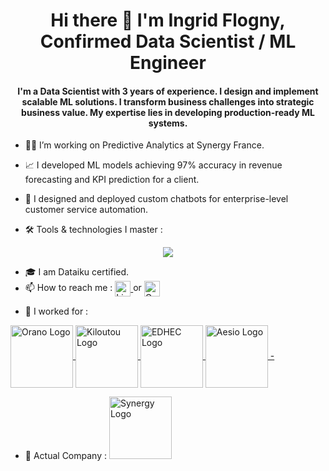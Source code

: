 <h1 align="center"> Hi there 👋 I'm Ingrid Flogny, Confirmed Data Scientist / ML Engineer</h1>


<h4 align="center">I'm a Data Scientist with 3 years of experience. I design and implement scalable ML solutions.
I transform business challenges into strategic business value. 
My expertise lies in developing production-ready ML systems.</h3>

- 👩‍🔧 I’m working on Predictive Analytics at Synergy France. 
- 📈 I developed ML models achieving 97% accuracy in revenue forecasting and KPI prediction for a client.
- 🤖 I designed and deployed custom chatbots for enterprise-level customer service automation.


- 🛠️ Tools & technologies I master :
<p align="center">
  <a href="https://go-skill-icons.vercel.app/">
    <img src="https://go-skill-icons.vercel.app/api/icons?i=py,pandas,snowflake,github,githubactions,pycharm,llamaindex,langchain,sklearn,tensorflow,pytorch,streamlit" />
  </a>
</p>


- 🎓 I am Dataiku certified.
- 📫 How to reach me : <a target="_blank" href="https://www.linkedin.com/in/ingrid-flogny-5bb943176/">
  <img align="center" alt="LinkdeIN" width="25px" src="https://cdn.jsdelivr.net/gh/devicons/devicon/icons/linkedin/linkedin-original.svg" />
</a> or <a target="_blank" href="mailto:ingridfgy@gmail.com">
  <img align="center" alt="Gmail" width="25px" src="https://cdn.jsdelivr.net/npm/simple-icons@v3/icons/gmail.svg" />
</a>

- 🏢 I worked for :
  <a target="_blank" href="https://www.orano.group/fr">
<img alt="Orano Logo" img align="center" alt="LinkdeIN" width="100px" src="https://www.groupe-cmo.com/wp-content/uploads/2024/04/logo-orano.png" />
</a>
<a target="_blank" href="https://www.kiloutou.fr/">
<img alt="Kiloutou Logo" img align="center" alt="LinkdeIN" width="100px" src="https://technologis25.fr/wp-content/uploads/2020/12/KILOUTOU.jpg" />
</a>
<a target="_blank" href="https://www.edhec.edu/fr?utm_source=google&utm_medium=adssearch&utm_campaign=NOTO%E2%80%94France_notori%C3%A9t%C3%A9_2022&gad_source=1&gclid=CjwKCAiAudG5BhAREiwAWMlSjHdJkJt8BJX2jJnZ6MEoU2fQc2oRGTqCoMOLD0wAEUwmrtmF0IK52xoCiYUQAvD_BwE">
<img alt="EDHEC Logo" img align="center" alt="LinkdeIN" width="100px" src="https://musicall-edhec.com/wp-content/uploads/2022/02/logo-edhec-transparent.png?w=640" />
</a>
<a target="_blank" href="https://www.aesio.fr/?utm_source=google&utm_medium=cpc&utm_campaign=par_dgm_fdl_cqt_marque_google_cpc&gad_source=1&gclid=CjwKCAiAudG5BhAREiwAWMlSjHEvB3exDBwhYFWffKM6uVm7zdBRU32CTZURyNizxH-mVvIxKWivyhoCwkkQAvD_BwE">
<img alt="Aesio Logo" img align="center" alt="LinkdeIN" width="100px" src="https://www.aesio-sante.fr/sites/default/files/logo_2.png" />
-</a>


- 🏢 Actual Company :
  <a target="_blank" href="https://www.synergy.fr/">
    <img alt="Synergy Logo" width="100px" src="https://www.synergy.fr/wp-content/uploads/2020/11/logo-synergy-france.jpg" />
  </a>


